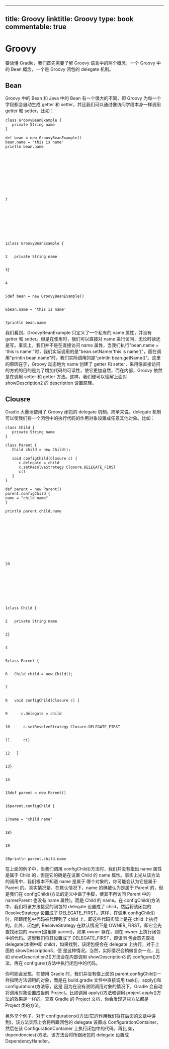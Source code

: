 
---
title: Groovy
linktitle: Groovy
type: book
commentable: true
---

# Groovy

要读懂 Gradle，我们首先需要了解 Groovy 语言中的两个概念，一个 Groovy 中的 Bean 概念，一个是 Groovy 闭包的 delegate 机制。

## Bean

Groovy 中的 Bean 和 Java 中的 Bean 有一个很大的不同，即 Groovy 为每一个字段都会自动生成 getter 和 setter，并且我们可以通过像访问字段本身一样调用 getter 和 setter，比如：

```
class GroovyBeanExample {
   private String name
}

def bean = new GroovyBeanExample()
bean.name = 'this is name'
println bean.name











7









1class GroovyBeanExample {


2   private String name


3}


4


5def bean = new GroovyBeanExample()


6bean.name = 'this is name'


7println bean.name
```

我们看到，GroovyBeanExample 只定义了一个私有的 name 属性，并没有 getter 和 setter。但是在使用时，我们可以直接对 name 进行访问，无论时读还是写。事实上，我们并不是在直接访问 name 属性，当我们执行"bean.name = 'this is name'"时，我们实际调用的是"bean.setName('this is name')"，而在调用"println bean.name"时，我们实际调用的是"println bean.getName()"。这里的原因在于，Groovy 动态地为 name 创建了 getter 和 setter，采用像直接访问的方式的目的是为了增加代码的可读性，使它更加自然，而在内部，Groovy 依然是在调用 setter 和 getter 方法。这样，我们便可以理解上面对 showDescription2 的 description 设置原理。

## Clousre

Gradle 大量地使用了 Groovy 闭包的 delegate 机制。简单来说，delegate 机制可以使我们将一个闭包中的执行代码的作用对象设置成任意其他对象。比如：

```
class Child {
   private String name
}

class Parent {
   Child child = new Child();

   void configChild(Closure c) {
      c.delegate = child
      c.setResolveStrategy Closure.DELEGATE_FIRST
      c()
   }
}

def parent = new Parent()
parent.configChild {
name = "child name"
}

println parent.child.name











20









1class Child {


2   private String name


3}


4


5class Parent {


6   Child child = new Child();


7


8   void configChild(Closure c) {


9      c.delegate = child


10      c.setResolveStrategy Closure.DELEGATE_FIRST


11      c()


12   }


13}


14


15def parent = new Parent()


16parent.configChild {


17name = "child name"


18}


19


20println parent.child.name
```

在上面的例子中，当我们调用 configChild()方法时，我们并没有指出 name 属性是属于 Child 的，但是它的确是在设置 Child 的 name 属性。事实上光从该方法的调用中，我们根本不知道 name 是属于
哪个对象的，你可能会认为它是属于 Parent 的。真实情况是，在默认情况下，name 的确被认为是属于 Parent 的，但是我们在 configChild()方法的定义中做了手脚，使其不再访问 Parent 中的 name(Parent 也没有 name 属性)，而是 Child 的 name。在 configChild()方法中，我们将该方法接受的闭包的 delegate 设置成了 child，然后将该闭包的 ResolveStrategy 设置成了 DELEGATE_FIRST。这样，在调用 configChild()时，所跟闭包中代码被代理到了 child 上，即这些代码实际上是在 child 上执行的。此外，闭包的 ResolveStrategy 在默认情况下是 OWNER_FIRST，即它会先查找闭包的 owner(这里即 parent)，如果 owner 存在，则在 owner 上执行闭包中的代码。这里我们将其设置成了 DELEGATE_FIRST，即该闭 包会首先查找 delegate(本例中即 child)，如果找到，该闭包便会在 delegate 上执行。对于上面的 showDescription3，便 是这种情况。当然，实际情况会稍微复杂一点，比如 showDescription3()方法会在内部调用 showDescription3 的 configure()方法，再在 configure()方法中执行闭包中的代码。

你可能会发现，在使用 Gradle 时，我们并没有像上面的 parent.configChild()一样指明方法调用的对象，而是在 build.gradle 文件中直接调用 task()，apply()和 configuration()方法等，这是
因为在没有说明调用对象的情况下，Gradle 会自动将调用对象设置成当前 Project。比如调用 apply()方法和调用 project.apply()方法的效果是一样的。查查 Gradle 的 Project 文档，你会发现这些方法都是 Project 类的方法。

另外举个例子，对于 configurations()方法(它的作用我们将在后面的文章中讲到)，该方法实际上会将所跟闭包的 delegate 设置成 ConfigurationContainer，然后在该 ConfigurationContainer 上执行闭包中的代码。再比 如，dependencies()方法，该方法会将所跟闭包的 delegate 设置成 DependencyHandler。

    